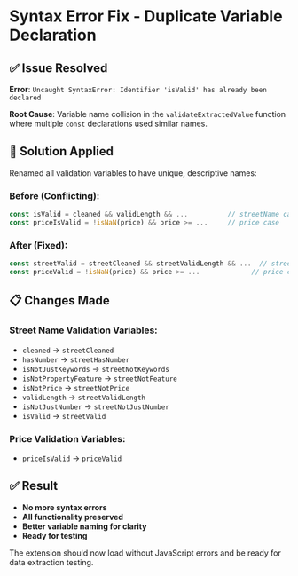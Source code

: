 # Syntax Error Fix - Duplicate Variable Declaration

## ✅ Issue Resolved

**Error**: `Uncaught SyntaxError: Identifier 'isValid' has already been declared`

**Root Cause**: Variable name collision in the `validateExtractedValue` function where multiple `const` declarations used similar names.

## 🔧 Solution Applied

Renamed all validation variables to have unique, descriptive names:

### Before (Conflicting):
```javascript
const isValid = cleaned && validLength && ...          // streetName case
const priceIsValid = !isNaN(price) && price >= ...     // price case
```

### After (Fixed):
```javascript
const streetValid = streetCleaned && streetValidLength && ...  // streetName case  
const priceValid = !isNaN(price) && price >= ...             // price case
```

## 📋 Changes Made

### Street Name Validation Variables:
- `cleaned` → `streetCleaned`
- `hasNumber` → `streetHasNumber`
- `isNotJustKeywords` → `streetNotKeywords`
- `isNotPropertyFeature` → `streetNotFeature`
- `isNotPrice` → `streetNotPrice`
- `validLength` → `streetValidLength`
- `isNotJustNumber` → `streetNotJustNumber`
- `isValid` → `streetValid`

### Price Validation Variables:
- `priceIsValid` → `priceValid`

## ✅ Result

- **No more syntax errors**
- **All functionality preserved**
- **Better variable naming for clarity**
- **Ready for testing**

The extension should now load without JavaScript errors and be ready for data extraction testing.